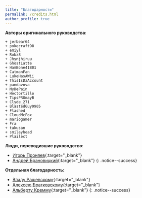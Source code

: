 ```yaml
---
title: "Благодарности"
permalink: /credits.html
author_profile: true
---
```

**Авторы оригинального руководства:**	

    + jerbear64
    + pokecraft98
    + emiyl
    + Robz8
    + Jhynjhiruu
    + GhostLatte
    + HamBone41801
    + CatmanFan
    + LukeHasAWii
    + ThisIsDaAccount
    + pandavova
    + MyDePain
    + Hectortillo
    + TipsPROmayB
    + Clyde_271
    + BlastedGuy9905
    + Flashed
    + CloudMcFox
    + mariogamer
    + Fra
    + takusan
    + smileyhead
	+ Plailect



**Люди, переводившие руководство:** 

- [Игорь Проняев](https://vk.com/pronyaev){:target="_blank"}
- [Андрей Брановицкий](https://vk.com/andray1993){:target="_blank"}
{: .notice--success}


**Отдельная благодарность:**

- [Владу Рашевскому](https://vk.com/rashevskyv){:target="_blank"}
- [Алексею Братковскому](https://vk.com/vulpesvulpeos){:target="_blank"}
- [Альберту Кремму](https://vk.com/g.holo){:target="_blank"}
{: .notice--success}




